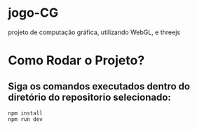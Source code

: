 # jogo-CG
projeto de computação gráfica, utilizando WebGL, e threejs


<h1>
  Como Rodar o Projeto?
</h1>

<h2>
  Siga os comandos executados dentro do diretório do repositorio selecionado:
  
</h2>

````
npm install
npm run dev
````

